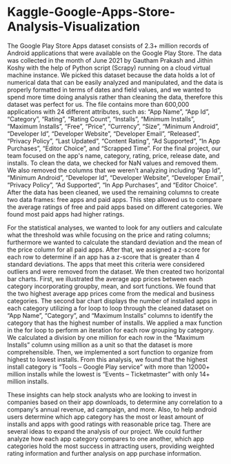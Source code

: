 # Kaggle-Google-Apps-Store-Analysis-Visualization

  The Google Play Store Apps dataset consists of 2.3+ million records of Android applications that were available on the Google Play Store. The data was collected in the month of June 2021 by Gautham Prakash and Jithin Koshy with the help of Python script (Scrapy) running on a cloud virtual machine instance. We picked this dataset because the data holds a lot of numerical data that can be easily analyzed and manipulated, and the data is properly formatted in terms of dates and field values, and we wanted to spend more time doing analysis rather than cleaning the data, therefore this dataset was perfect for us. The file contains more than 600,000 applications with 24 different attributes, such as:  “App Name”, “App Id”, “Category”, “Rating”, “Rating Count”, “Installs”, “Minimum Installs”, “Maximum Installs”, “Free”, “Price”, “Currency”, “Size”, “Minimum Android”, “Developer Id”, “Developer Website”, “Developer Email”, “Released”, “Privacy Policy”, “Last Updated”, “Content Rating”, “Ad Supported”, “In App Purchases”, “Editor Choice”, and “Scrapped Time”. For the final project, our team focused on the app's name, category, rating, price, release date, and installs. To clean the data, we checked for NaN values and removed them. We also removed the columns that we weren’t analyzing including “App Id”, “Minimum Android”, “Developer Id”, “Developer Website”, “Developer Email”, “Privacy Policy”, “Ad Supported”, “In App Purchases”, and “Editor Choice”. After the data has been cleaned, we used the remaining columns to create two data frames: free apps and paid apps. This step allowed us to compare the average ratings of free and paid apps based on different categories. We found most paid apps had higher ratings.

  For the statistical analyses, we wanted to look for any outliers and calculate what the threshold was while focusing on the price and rating columns; furthermore we wanted to calculate the standard deviation and the mean of the price column for all paid apps. After that, we assigned a z-score for each row to determine if an app has a z-score that is greater than 4 standard deviations. The apps that meet this criteria were considered outliers and were removed from the dataset. We then created two horizontal bar charts. First, we illustrated the average app prices between each category incorporating groupby, mean, and sort functions. We found that the two highest average app prices come from the medical and business categories. The second bar chart displays the number of installed apps in each category utilizing a for loop to loop through the cleaned dataset on “App Name”, “Category”, and “Maximum Installs” columns to identify the category that has the highest number of installs.  We applied a max function in the for loop to perform an iteration for each row grouping by category. We calculated a division by one million for each row in the “Maximum Installs” column using million as a unit so that the dataset is more comprehensible. Then, we implemented a sort function to organize from highest to lowest installs. From this analysis, we found that the highest install category is “Tools – Google Play service” with more than 12000+ million installs while the lowest is “Events – Ticketmaster” with only 14+ million installs.
 
  These insights can help stock analysts who are looking to invest in companies based on their app downloads, to determine any correlation to a company's annual revenue, ad campaign, and more. Also, to help android users determine which app category has the most or least amount of installs and apps with good ratings with reasonable price tag. There are several ideas to expand the analysis of our project. We could further analyze how each app category compares to one another, which app categories hold the most success in attracting users, providing weighted rating information and further analysis on app purchase information.
